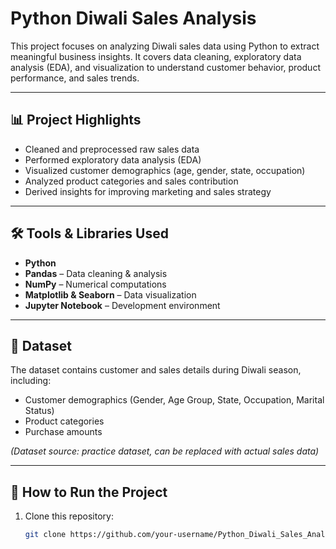 # Python Diwali Sales Analysis  

This project focuses on analyzing Diwali sales data using Python to extract meaningful business insights. It covers data cleaning, exploratory data analysis (EDA), and visualization to understand customer behavior, product performance, and sales trends.  

---

## 📊 Project Highlights  
- Cleaned and preprocessed raw sales data  
- Performed exploratory data analysis (EDA)  
- Visualized customer demographics (age, gender, state, occupation)  
- Analyzed product categories and sales contribution  
- Derived insights for improving marketing and sales strategy  

---

## 🛠️ Tools & Libraries Used  
- **Python**  
- **Pandas** – Data cleaning & analysis  
- **NumPy** – Numerical computations  
- **Matplotlib & Seaborn** – Data visualization  
- **Jupyter Notebook** – Development environment  

---

## 📂 Dataset  
The dataset contains customer and sales details during Diwali season, including:  
- Customer demographics (Gender, Age Group, State, Occupation, Marital Status)  
- Product categories  
- Purchase amounts  

*(Dataset source: practice dataset, can be replaced with actual sales data)*  

---

## 🚀 How to Run the Project  
1. Clone this repository:  
   ```bash
   git clone https://github.com/your-username/Python_Diwali_Sales_Analysis.git
